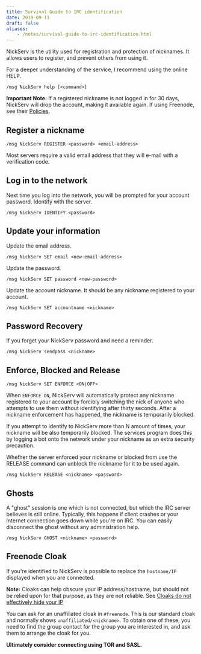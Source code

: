 ```yaml
---
title: Survival Guide to IRC identification
date: 2019-09-11
draft: false
aliases:
    - /notes/survival-guide-to-irc-identification.html
---
```

NickServ is the utility used for registration and protection of nicknames. It allows users to register, and prevent others from using it.

For a deeper understanding of the service, I recommend using the online HELP.

```
/msg NickServ help [<command>]
```

**Important Note:** If a registered nickname is not logged in for 30 days, NickServ will drop the account, making it available again. If using Freenode, see their [Policies](https://freenode.net/policies#nickname-ownership).

## Register a nickname

```
/msg NickServ REGISTER <password> <email-address>
```

Most servers require a valid email address that they will e-mail with a verification code.

## Log in to the network

Next time you log into the network, you will be prompted for your account password. Identify with the server.

```
/msg NickServ IDENTIFY <password>
```

## Update your information

Update the email address.

```
/msg NickServ SET email <new-email-address>
```

Update the password.

```
/msg NickServ SET password <new-password>
```

Update the account nickname. It should be any nickname registered to your account.

```
/msg NickServ SET accountname <nickname>
```

## Password Recovery

If you forget your NickServ password and need a reminder.

```
/msg NickServ sendpass <nickname>
```

## Enforce, Blocked and Release

```
/msg NickServ SET ENFORCE <ON|OFF>
```

When `ENFORCE ON`, NickServ will automatically protect any nickname registered to your account by forcibly switching the nick of anyone who attempts to use them without identifying after thirty seconds.
After a nickname enforcement has happened, the nickname is temporarily blocked.

If you attempt to identify to NickServ more than N amount of times, your nickname will be also temporarily blocked. The services program does this by logging a bot onto the network under your nickname as an extra security precaution.

Whether the server enforced your nickname or blocked from use the RELEASE command can unblock the nickname for it to be used again.

```
/msg NickServ RELEASE <nickname> <password>
```

## Ghosts

A "ghost" session is one which is not connected, but which the IRC server believes is still online. Typically, this happens if client crashes or your Internet connection goes down while you're on IRC.
You can easily disconnect the ghost without any administration help.

```
/msg NickServ GHOST <nickname> <password>
```

## Freenode Cloak

If you're identified to NickServ is possible to replace the `hostname/IP` displayed when you are connected.

**Note:** Cloaks can help obscure your IP address/hostname, but should not be relied upon for that purpose, as they are not reliable. See [Cloaks do not effectively hide your IP](https://freenode.net/kb/answer/cloaks#cloaks-do-not-effectively-hide-your-ip)

You can ask for an unaffiliated cloak in `#freenode`. This is our standard cloak and normally shows `unaffiliated/<nickname>`.
To obtain one of these, you need to find the group contact for the group you are interested in, and ask them to arrange the cloak for you.

**Ultimately consider connecting using TOR and SASL.**

